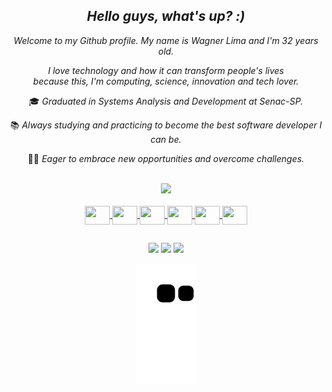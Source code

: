 <div align="center">
  
## *Hello guys, what's up? :)*


*Welcome to my Github profile. My name is Wagner Lima and I'm 32 years old.*

*I love technology and how it can transform people's lives*<br />
*because this, I'm computing, science, innovation and tech lover.*<br />

🎓 *Graduated in Systems Analysis and Development at Senac-SP.*<br />

📚 *Always studying and practicing to become the best software developer I can be.*<br />
  
🙋🏻 *Eager to embrace new opportunities and overcome challenges.*<br />
  
  
 

</div>
<br />

  <div align="center" >
  <a href="https://github.com/WagnerSousaLima">
 
  <img  height="150em" src="https://github-readme-stats.vercel.app/api/top-langs/?username=WagnerSousaLima&layout=compact&langs_count=7&theme=dark"/>
</div>
<div align="center" style="display: inline_block"><br>
  
<img align="center" height="30" width="40"  src="https://cdn.jsdelivr.net/gh/devicons/devicon/icons/html5/html5-original.svg" />
<img align="center" height="30" width="40"  src="https://cdn.jsdelivr.net/gh/devicons/devicon/icons/css3/css3-original.svg" />
<img align="center" height="30" width="40"  src="https://cdn.jsdelivr.net/gh/devicons/devicon/icons/javascript/javascript-original.svg" />
<img align="center"  height="30" width="40" src="https://cdn.jsdelivr.net/gh/devicons/devicon/icons/typescript/typescript-original.svg" />
<img align="center" height="30" width="40"  src="https://cdn.jsdelivr.net/gh/devicons/devicon/icons/react/react-original.svg" />
<img align="center" height="30" width="40"  src="https://cdn.jsdelivr.net/gh/devicons/devicon/icons/nodejs/nodejs-original.svg" />

 </div> 
            
          
 
  ##
 
<div align="center"> 
  <a href = "mailto:wagner.sousalima@gmail.com"><img src="https://img.shields.io/badge/-Gmail-%23333?style=for-the-badge&logo=gmail&logoColor=white" target="_blank"></a>
  <a href="https://www.linkedin.com/in/wagnersl7" target="_blank"><img src="https://img.shields.io/badge/-LinkedIn-%230077B5?style=for-the-badge&logo=linkedin&logoColor=white" target="_blank"></a> 
    <a href="https://instagram.com/wagnersl7" target="_blank"><img src="https://img.shields.io/badge/-Instagram-%23E4405F?style=for-the-badge&logo=instagram&logoColor=white" target="_blank"></a>
  
   ![Snake animation](https://github.com/WagnerSousaLima/WagnerSousaLima/blob/output/github-contribution-grid-snake.svg)
  
  </div>
  
  
          
          
